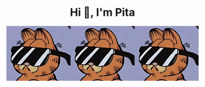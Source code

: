 <h1 align="center">Hi 👋, I'm Pita</h1>

![alt text](https://github.com/pita092/images-for-repos/blob/main/gerf3-imageonline.co-merged.png?raw=true)

